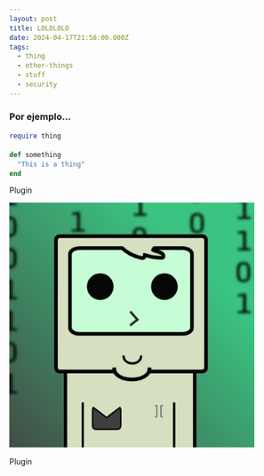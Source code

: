 ```yaml
---
layout: post
title: LOLOLOLO
date: 2024-04-17T21:58:00.000Z
tags:
  - thing
  - other-things
  - stuff
  - security
---
```

### Por ejemplo...

```ruby
require thing

def something
  "This is a thing"
end
```

Plugin

![](/uploads/167863380_121981516577114_7497170789509212676_n.jpg)

Plugin

